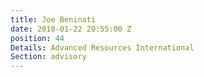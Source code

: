 ```yaml
---
title: Joe Beninati
date: 2018-01-22 20:55:00 Z
position: 44
Details: Advanced Resources International
Section: advisory
---
```


